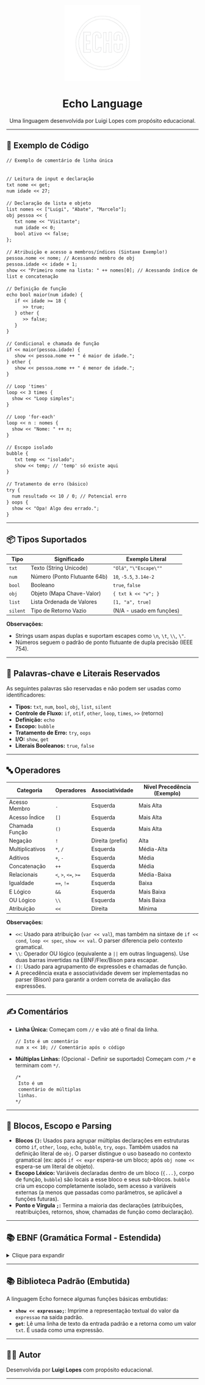 
<p align="center">
  <img src="./logo_echo.png" alt="Echo Logo" width="200"/>
</p>

<h1 align="center">Echo Language</h1>
<p align="center">
Uma linguagem desenvolvida por Luigi Lopes com propósito educacional.
</p>

---

## 🚀 Exemplo de Código

```echo
// Exemplo de comentário de linha única


// Leitura de input e declaração
txt nome << get;
num idade << 27;

// Declaração de lista e objeto
list nomes << ["Luigi", "Abate", "Marcelo"];
obj pessoa << {
   txt nome << "Visitante";
   num idade << 0;
   bool ativo << false;
};

// Atribuição e acesso a membros/índices (Sintaxe Exemplo!)
pessoa.nome << nome; // Acessando membro de obj
pessoa.idade << idade + 1;
show << "Primeiro nome na lista: " ++ nomes[0]; // Acessando índice de list e concatenação

// Definição de função
echo bool maior(num idade) {
   if << idade >= 18 {
      >> true;
   } other {
      >> false;
   }
}

// Condicional e chamada de função
if << maior(pessoa.idade) {
   show << pessoa.nome ++ " é maior de idade.";
} other {
   show << pessoa.nome ++ " é menor de idade.";
}

// Loop 'times'
loop << 3 times {
  show << "Loop simples";
}

// Loop 'for-each'
loop << n : nomes {
  show << "Nome: " ++ n;
}

// Escopo isolado
bubble {
   txt temp << "isolado";
   show << temp; // 'temp' só existe aqui
}

// Tratamento de erro (básico)
try {
  num resultado << 10 / 0; // Potencial erro
} oops {
  show << "Opa! Algo deu errado.";
}
```

---

## 📦 Tipos Suportados

| Tipo     | Significado                 | Exemplo Literal          |
|----------|-----------------------------|--------------------------|
| `txt`    | Texto (String Unicode)      | `"Olá"`, `"\"Escape\""`   |
| `num`    | Número (Ponto Flutuante 64b)| `10`, `-5.5`, `3.14e-2`  |
| `bool`   | Booleano                    | `true`, `false`          |
| `obj`    | Objeto (Mapa Chave-Valor)   | `{ txt k << "v"; }`      |
| `list`   | Lista Ordenada de Valores   | `[1, "a", true]`         |
| `silent` | Tipo de Retorno Vazio       | (N/A - usado em funções) |

**Observações:**
* Strings usam aspas duplas e suportam escapes como `\n`, `\t`, `\\`, `\"`.
* Números seguem o padrão de ponto flutuante de dupla precisão (IEEE 754).

---

## 🧠 Palavras-chave e Literais Reservados

As seguintes palavras são reservadas e não podem ser usadas como identificadores:

* **Tipos:** `txt`, `num`, `bool`, `obj`, `list`, `silent`
* **Controle de Fluxo:** `if`, `otif`, `other`, `loop`, `times`, `>>` (retorno)
* **Definição:** `echo`
* **Escopo:** `bubble`
* **Tratamento de Erro:** `try`, `oops`
* **I/O:** `show`, `get`
* **Literais Booleanos:** `true`, `false`

---

## 🔤 Operadores

| Categoria        | Operadores                    | Associatividade | Nível Precedência (Exemplo) |
|------------------|-------------------------------|-----------------|-----------------------------|
| Acesso Membro    | `.`                           | Esquerda        | Mais Alta                   |
| Acesso Índice    | `[]`                          | Esquerda        | Mais Alta                   |
| Chamada Função   | `()`                          | Esquerda        | Mais Alta                   |
| Negação          | `!`                           | Direita (prefix)| Alta                        |
| Multiplicativos  | `*`, `/`                      | Esquerda        | Média-Alta                  |
| Aditivos         | `+`, `-`                      | Esquerda        | Média                       |
| Concatenação     | `++`                          | Esquerda        | Média                       |
| Relacionais      | `<`, `>`, `<=`, `>=`           | Esquerda        | Média-Baixa                 |
| Igualdade        | `==`, `!=`                    | Esquerda        | Baixa                       |
| E Lógico         | `&&`                          | Esquerda        | Mais Baixa                  |
| OU Lógico        | `\\`                          | Esquerda        | Mais Baixa                  |
| Atribuição       | `<<`                          | Direita         | Mínima                      |

**Observações:**
* `<<`: Usado para atribuição (`var << val`), mas também na sintaxe de `if << cond`, `loop << spec`, `show << val`. O parser diferencia pelo contexto gramatical.
* `\\`: Operador OU lógico (equivalente a `||` em outras linguagens). Use duas barras invertidas na EBNF/Flex/Bison para escapar.
* `()`: Usado para agrupamento de expressões e chamadas de função.
* A precedência exata e associatividade devem ser implementadas no parser (Bison) para garantir a ordem correta de avaliação das expressões.

---

## ✍️ Comentários

* **Linha Única:** Começam com `//` e vão até o final da linha.
    ```echo
    // Isto é um comentário
    num x << 10; // Comentário após o código
    ```
* **Múltiplas Linhas:** (Opcional - Definir se suportado) Começam com `/*` e terminam com `*/`.
    ```echo
    /*
     Isto é um
     comentário de múltiplas
     linhas.
    */
    ```

---

## 🧩 Blocos, Escopo e Parsing

* **Blocos `{}`:** Usados para agrupar múltiplas declarações em estruturas como `if`, `other`, `loop`, `echo`, `bubble`, `try`, `oops`. Também usados na definição literal de `obj`. O parser distingue o uso baseado no contexto gramatical (ex: após `if << expr` espera-se um bloco; após `obj nome <<` espera-se um literal de objeto).
* **Escopo Léxico:** Variáveis declaradas dentro de um bloco (`{...}`, corpo de função, `bubble`) são locais a esse bloco e seus sub-blocos. `bubble` cria um escopo completamente isolado, sem acesso a variáveis externas (a menos que passadas como parâmetros, se aplicável a funções futuras).
* **Ponto e Vírgula `;`:** Termina a maioria das declarações (atribuições, reatribuições, retornos, show, chamadas de função como declaração).

---

## 📚 EBNF (Gramática Formal - Estendida)

<details>
<summary>Clique para expandir</summary>

```ebnf
programa         = { declaracao } ;

declaracao       = definicao_funcao
                 | condicional
                 | repeticao
                 | escopo_isolado
                 | excecao
                 | atribuicao ';'
                 | reatribuicao ';'
                 | expressao ';'  (* Chamada de função ou outra expressão usada como declaração *)
                 | comando_show ';'
                 | comando_retorno ';'
                 | bloco          (* Bloco pode ser uma declaração válida em alguns contextos? *)
                 | ';'            (* Declaração vazia *)
                 ;

bloco            = '{' , { declaracao } , '}' ;

tipo             = 'txt' | 'num' | 'bool' | 'obj' | 'list' | 'silent' ;

atribuicao       = tipo , identificador , '<<' , expressao ; (* Semicolon vem na regra 'declaracao' *)

reatribuicao     = identificador , '<<' , expressao ; (* Semicolon vem na regra 'declaracao' *)

definicao_funcao = 'echo' , tipo , identificador , '(' , [ parametros ] , ')' , bloco ;

parametros       = parametro , { ',' , parametro } ;
parametro        = tipo , identificador ;

comando_retorno  = '>>' , expressao ; (* Semicolon vem na regra 'declaracao' *)

condicional      = 'if' , '<<' , expressao , bloco ,
                   { 'otif' , '<<' , expressao , bloco } ,
                   [ 'other' , bloco ] ;

repeticao        = 'loop' , '<<' , loop_especificador , bloco ;
loop_especificador = ( identificador , ':' , expressao )   (* for-each: loop << item : minhaLista *)
                 | ( expressao , 'times' )             (* times: loop << 5 times ou loop << varNum times *)
                 ;

comando_show     = 'show' , '<<' , expressao ; (* Semicolon vem na regra 'declaracao' *)

comando_get      = 'get' ; (* Usado como 'fator' dentro de 'expressao' *)

excecao          = 'try' , bloco , 'oops' , bloco ;

escopo_isolado   = 'bubble' , bloco ;

(* --- Definição de Expressão (Simplificada - Precedência implícita) --- *)

expressao        = atribuicao_expr     (* Atribuição como expressão, se suportado *)
                 | expressao_logica
                 ;

(* Simplificação: Assumindo que a atribuição tem a menor precedência *)
atribuicao_expr  = identificador , '<<' , expressao
                 | acesso_membro , '<<' , expressao
                 | acesso_indice , '<<' , expressao
                 ;

expressao_logica = expressao_logica , ('&&' | '\\') , expressao_igualdade (* Duas barras para EBNF literal *)
                 | expressao_igualdade
                 ;

expressao_igualdade = expressao_igualdade , ('==' | '!=') , expressao_relacional
                  | expressao_relacional
                  ;

expressao_relacional = expressao_relacional , ('<' | '>' | '<=' | '>=') , expressao_aditiva
                   | expressao_aditiva
                   ;

expressao_aditiva = expressao_aditiva , ('+' | '-' | '++') , expressao_multiplicativa
                  | expressao_multiplicativa
                  ;

expressao_multiplicativa = expressao_multiplicativa , ('*' | '/') , expressao_unaria
                       | expressao_unaria
                       ;

expressao_unaria = ('!') , expressao_unaria  (* Negação prefixa *)
                 | '+' , expressao_unaria  (* + unário, se suportado *)
                 | '-' , expressao_unaria  (* - unário, se suportado *)
                 | fator_primario
                 ;

fator_primario   = literal
                 | identificador
                 | comando_get
                 | acesso_membro
                 | acesso_indice
                 | chamada_funcao
                 | '(' , expressao , ')'
                 ;

literal          = literal_num | literal_txt | literal_bool | literal_obj | literal_list ;
literal_num      = numero_inteiro | numero_decimal ; (* Definido por regex no Flex *)
literal_txt      = '"' , { caractere } , '"' ; (* Definido por regex no Flex *)
literal_bool     = 'true' | 'false' ;
literal_obj      = '{' , [ lista_membros_obj ] , '}' ;
literal_list     = '[' , [ lista_elementos_list ] , ']' ;

lista_membros_obj = atribuicao , { ';' , atribuicao } , [ ';' ] ; (* Atribuições dentro do obj *)

lista_elementos_list = expressao , { ',' , expressao } ;

acesso_membro    = fator_primario , '.' , identificador ; (* obj.membro *)

acesso_indice    = fator_primario , '[' , expressao , ']' ; (* lista[indice] *)

chamada_funcao   = identificador , '(' , [ lista_argumentos ] , ')' ; (* func(arg1, arg2) *)

lista_argumentos = expressao , { ',' , expressao } ;

identificador    = letra , { letra | digito } ; (* Definido por regex no Flex *)
letra            = 'a'..'z' | 'A'..'Z' | '_' ;
digito           = '0'..'9' ;
```
*Nota: A EBNF de expressão acima é uma representação para ilustrar a estrutura. A implementação real no Bison usará as diretivas `%left`, `%right`, `%nonassoc` para definir a precedência e associatividade corretamente.*
</details>

---

## 📚 Biblioteca Padrão (Embutida)

A linguagem Echo fornece algumas funções básicas embutidas:

* **`show << expressao;`**: Imprime a representação textual do valor da `expressao` na saída padrão.
* **`get`**: Lê uma linha de texto da entrada padrão e a retorna como um valor `txt`. É usada como uma expressão.

---

## 👨‍💻 Autor

Desenvolvida por **Luigi Lopes** com propósito educacional.

---
